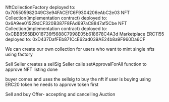 NftCollectionFactory deployed to: 0x705505982049C3e94FACEfC6F9304206eAbC2e03
NFT Collection(implementation contract) deployed to:  0x6A9ee01529dCF320B387F8FAd697aC8847af5Cbe
NFT Collection(implementation contract) deployed to:  0xCBB8555BD018736f5688C7998E05b618678C4A3d
Marketplace ERC1155 deployed to: 0xD437DafFEb871CcE62ad039AE24b8a9F960Da6CF

We can create our own collection for users who want to mint single nfts using factory

Sell 
Seller creates a sellSig
Seller calls setApprovalForAll function to approve NFT
listing done

buyer comes and uses the sellsig to buy the nft
if user is buying using ERC20 token he needs to approve token first


Sell and buy
Offer- accepting and cancelling
Auction